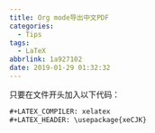 ```yaml
---
title: Org mode导出中文PDF
categories:
  - Tips
tags:
  - LaTeX
abbrlink: 1a927102
date: 2019-01-29 01:32:32
---
```


只要在文件开头加入以下代码：

```org
#+LATEX_COMPILER: xelatex
#+LATEX_HEADER: \usepackage{xeCJK}
```
